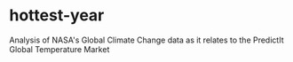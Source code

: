 # hottest-year
Analysis of NASA's Global Climate Change data as it relates to the PredictIt Global Temperature Market
